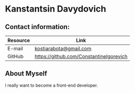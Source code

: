 # Kanstantsin Davydovich
## Contact information:
Resource | Link
----------|----------------------
E-mail     |  kostiarabota@gmail.com
GitHub     |  https://github.com/ConstantineIgorevich

## About Myself

I really want to become a front-end developer.